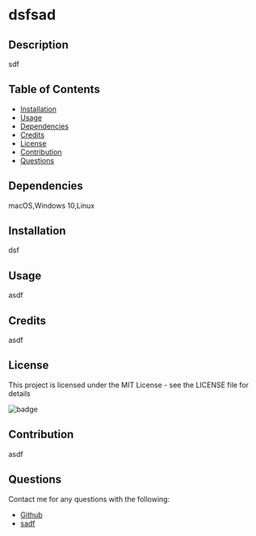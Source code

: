 
  # dsfsad
      
  ## Description
    
  sdf
    
  ## Table of Contents
    
  - [Installation](#installation)
  - [Usage](#usage)
  - [Dependencies](#dependencies)
  - [Credits](#credits)
  - [License](#license)
  - [Contribution](#contribution)
  - [Questions](#questions)
    
  ## Dependencies
    
  macOS,Windows 10,Linux
    
  ## Installation
    
  dsf
    
  ## Usage
    
  asdf
    
  ## Credits
    
  asdf
    
  ## License
    
  This project is licensed under the MIT License - see the LICENSE file for details 
    
  ![badge]()
    
  ## Contribution
    
  asdf
    
  ## Questions
  Contact me for any questions with the following:
  - [Github](https://github.com/asdf)
  - [sadf]()
  